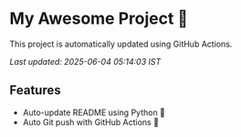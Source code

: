 # My Awesome Project 🚀

This project is automatically updated using GitHub Actions.

_Last updated: 2025-06-04 05:14:03 IST_

## Features
- Auto-update README using Python 🐍
- Auto Git push with GitHub Actions 🤖
